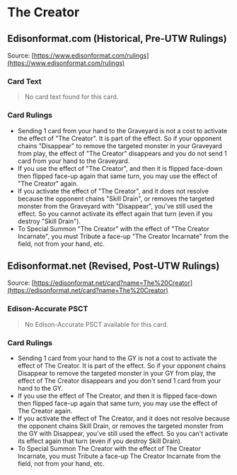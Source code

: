 # The Creator

## Edisonformat.com (Historical, Pre-UTW Rulings)

Source: [https://www.edisonformat.com/rulings](https://www.edisonformat.com/rulings)

### Card Text

> No card text found for this card.

### Card Rulings

*   Sending 1 card from your hand to the Graveyard is not a cost to activate the effect of "The Creator". It is part of the effect. So if your opponent chains "Disappear" to remove the targeted monster in your Graveyard from play, the effect of "The Creator" disappears and you do not send 1 card from your hand to the Graveyard.
*   If you use the effect of "The Creator", and then it is flipped face-down then flipped face-up again that same turn, you may use the effect of "The Creator" again.
*   If you activate the effect of "The Creator", and it does not resolve because the opponent chains "Skill Drain", or removes the targeted monster from the Graveyard with "Disappear", you’ve still used the effect. So you cannot activate its effect again that turn (even if you destroy "Skill Drain").
*   To Special Summon "The Creator" with the effect of "The Creator Incarnate", you must Tribute a face-up "The Creator Incarnate" from the field, not from your hand, etc.

## Edisonformat.net (Revised, Post-UTW Rulings)

Source: [https://edisonformat.net/card?name=The%20Creator](https://edisonformat.net/card?name=The%20Creator)

### Edison-Accurate PSCT

> No Edison-Accurate PSCT available for this card.

### Card Rulings

*   Sending 1 card from your hand to the GY is not a cost to activate the effect of The Creator. It is part of the effect. So if your opponent chains Disappear to remove the targeted monster in your GY from play, the effect of The Creator disappears and you don't send 1 card from your hand to the GY.
*   If you use the effect of The Creator, and then it is flipped face-down then flipped face-up again that same turn, you may use the effect of The Creator again.
*   If you activate the effect of The Creator, and it does not resolve because the opponent chains Skill Drain, or removes the targeted monster from the GY with Disappear, you’ve still used the effect. So you can't activate its effect again that turn (even if you destroy Skill Drain).
*   To Special Summon The Creator with the effect of The Creator Incarnate, you must Tribute a face-up The Creator Incarnate from the field, not from your hand, etc.
            